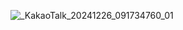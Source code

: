 ![_KakaoTalk_20241226_091734760_01](https://github.com/user-attachments/assets/8562fd17-8c9a-465a-a79a-8653f74462fd)
